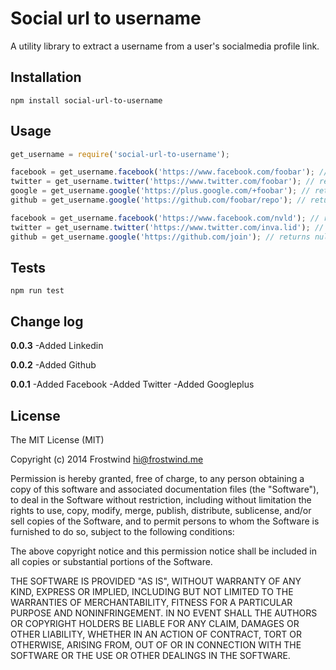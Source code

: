 Social url to username
=========

A utility library to extract a username from a user's socialmedia profile link.

Installation
----

`npm install social-url-to-username`

Usage
----

```javascript
get_username = require('social-url-to-username');

facebook = get_username.facebook('https://www.facebook.com/foobar'); // returns foobar
twitter = get_username.twitter('https://www.twitter.com/foobar'); // returns foobar
google = get_username.google('https://plus.google.com/+foobar'); // returns foobar
github = get_username.google('https://github.com/foobar/repo'); // returns foobar

facebook = get_username.facebook('https://www.facebook.com/nvld'); // returns null (invalid)
twitter = get_username.twitter('https://www.twitter.com/inva.lid'); // returns null (invalid)
github = get_username.google('https://github.com/join'); // returns null (invalid)
```

Tests
----

`npm run test`

Change log
----

**0.0.3**
-Added Linkedin

**0.0.2**
-Added Github

**0.0.1**
-Added Facebook
-Added Twitter
-Added Googleplus

License
----

The MIT License (MIT)

Copyright (c) 2014 Frostwind <hi@frostwind.me>

Permission is hereby granted, free of charge, to any person obtaining a copy
of this software and associated documentation files (the "Software"), to deal
in the Software without restriction, including without limitation the rights
to use, copy, modify, merge, publish, distribute, sublicense, and/or sell
copies of the Software, and to permit persons to whom the Software is
furnished to do so, subject to the following conditions:

The above copyright notice and this permission notice shall be included in all
copies or substantial portions of the Software.

THE SOFTWARE IS PROVIDED "AS IS", WITHOUT WARRANTY OF ANY KIND, EXPRESS OR
IMPLIED, INCLUDING BUT NOT LIMITED TO THE WARRANTIES OF MERCHANTABILITY,
FITNESS FOR A PARTICULAR PURPOSE AND NONINFRINGEMENT. IN NO EVENT SHALL THE
AUTHORS OR COPYRIGHT HOLDERS BE LIABLE FOR ANY CLAIM, DAMAGES OR OTHER
LIABILITY, WHETHER IN AN ACTION OF CONTRACT, TORT OR OTHERWISE, ARISING FROM,
OUT OF OR IN CONNECTION WITH THE SOFTWARE OR THE USE OR OTHER DEALINGS IN THE
SOFTWARE.
